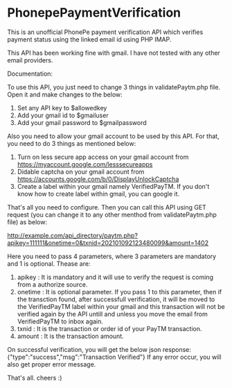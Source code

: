 # PhonepePaymentVerification
This is an unofficial PhonePe payment verification API which verifies payment status using the linked email id using PHP IMAP.

This API has been working fine with gmail. I have not tested with any other email providers.

Documentation:

To use this API, you just need to change 3 things in validatePaytm.php file. Open it and make changes to the below:

1. Set any API key to $allowedkey
2. Add your gmail id to $gmailuser
3. Add your gmail password to $gmailpassword

Also you need to allow your gmail account to be used by this API. For that, you need to do 3 things as mentioned below:

1. Turn on less secure app access on your gmail account from https://myaccount.google.com/lesssecureapps
2. Didable captcha on your gmail account from https://accounts.google.com/b/0/DisplayUnlockCaptcha
3. Create a label within your gmail namely VerifiedPayTM. If you don't know how to create label within gmail, you can google it.

That's all you need to configure. Then you can call this API using GET request (you can change it to any other menthod from validatePaytm.php file) as below:

http://example.com/api_directory/paytm.php?apikey=111111&onetime=0&txnid=202101092123480099&amount=1402

Here you need to pass 4 parameters, where 3 parameters are mandatory and 1 is optional.
Thease are:
1. apikey : It is mandatory and it will use to verify the request is coming from a authorize source.
2. onetime : It is optional parameter. If you pass 1 to this parameter, then if the transction found, after successfull verification, it will be moved to the VerifiedPayTM label within your gmail and this transaction will not be verified again by the API untill and unless you move the email from VerifiedPayTM to inbox again.
3. txnid : It is the transaction or order id of your PayTM transaction.
4. amount : It is the transaction amount.

On successful verification, you will get the below json response:
{"type":"success","msg":"Transaction Verified"}
If any error occur, you will also get proper error message.

That's all.
cheers :)

